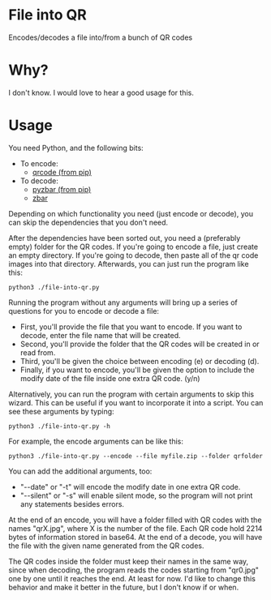 # File into QR
Encodes/decodes a file into/from a bunch of QR codes
# Why?
I don't know. I would love to hear a good usage for this.
# Usage
You need Python, and the following bits:
- To encode:
  - [qrcode (from pip)](https://pypi.org/project/qrcode/)
- To decode:
  - [pyzbar (from pip)](https://pypi.org/project/pyzbar/)
  - [zbar](http://zbar.sourceforge.net/)

Depending on which functionality you need (just encode or decode), you can skip the dependencies that you don't need.

After the dependencies have been sorted out, you need a (preferably empty) folder for the QR codes. If you're going to encode a file, just create an empty directory. If you're going to decode, then paste all of the qr code images into that directory. Afterwards, you can just run the program like this:
```
python3 ./file-into-qr.py
```
Running the program without any arguments will bring up a series of questions for you to encode or decode a file:
- First, you'll provide the file that you want to encode. If you want to decode, enter the file name that will be created.
- Second, you'll provide the folder that the QR codes will be created in or read from.
- Third, you'll be given the choice between encoding (e) or decoding (d).
- Finally, if you want to encode, you'll be given the option to include the modify date of the file inside one extra QR code. (y/n)

Alternatively, you can run the program with certain arguments to skip this wizard. This can be useful if you want to incorporate it into a script. You can see these arguments by typing:
```
python3 ./file-into-qr.py -h
```
For example, the encode arguments can be like this:
```
python3 ./file-into-qr.py --encode --file myfile.zip --folder qrfolder
```
You can add the additional arguments, too:
- "--date" or "-t" will encode the modify date in one extra QR code.
- "--silent" or "-s" will enable silent mode, so the program will not print any statements besides errors.

At the end of an encode, you will have a folder filled with QR codes with the names "qrX.jpg", where X is the number of the file. Each QR code hold 2214 bytes of information stored in base64. At the end of a decode, you will have the file with the given name generated from the QR codes.

The QR codes inside the folder must keep their names in the same way, since when decoding, the program reads the codes starting from "qr0.jpg" one by one until it reaches the end. At least for now. I'd like to change this behavior and make it better in the future, but I don't know if or when.
